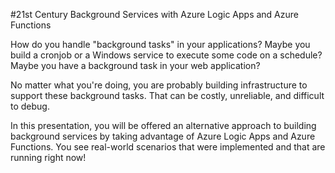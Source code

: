 #21st Century Background Services with Azure Logic Apps and Azure Functions

How do you handle "background tasks" in your applications?  Maybe you build a cronjob or a Windows service to execute some code on a schedule?  Maybe you have a background task in your web application?  

No matter what you're doing, you are probably building infrastructure to support these background tasks.  That can be costly, unreliable, and difficult to debug.

In this presentation, you will be offered an alternative approach to building background services by taking advantage of Azure Logic Apps and Azure Functions.  You see real-world scenarios that were implemented and that are running right now!
